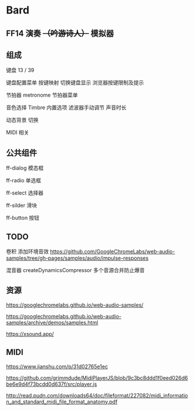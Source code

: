 # Bard

## FF14 演奏 <s>（吟游诗人）</s> 模拟器

## 组成

键盘 13 / 39

键盘配置菜单 按键映射 切换键盘显示 浏览器按键限制及提示

节拍器 metronome 节拍器菜单

音色选择 Timbre 内置选项 滤波器手动调节 声音时长

动态背景 切换

MIDI 相关

## 公共组件

ff-dialog 模态框

ff-radio 单选框

ff-select 选择器

ff-silder 滑块

ff-button 按钮

## TODO

卷积 添加环境音效 
https://github.com/GoogleChromeLabs/web-audio-samples/tree/gh-pages/samples/audio/impulse-responses

混音器 createDynamicsCompressor
多个音源合并防止爆音

## 资源

https://googlechromelabs.github.io/web-audio-samples/

https://googlechromelabs.github.io/web-audio-samples/archive/demos/samples.html

https://xsound.app/

## MIDI

https://www.jianshu.com/p/31d02765e1ec

https://github.com/grimmdude/MidiPlayerJS/blob/9c3bc8ddd1f0eed026d6be6e9d4f73bcdd0d637f/src/player.js

http://read.pudn.com/downloads64/doc/fileformat/227082/midi_information_and_standard_midi_file_format_anatomy.pdf

